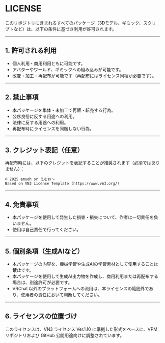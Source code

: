 
# LICENSE

このリポジトリに含まれるすべてのパッケージ（3Dモデル、ギミック、スクリプトなど）は、以下の条件に基づき利用が許可されます。

---

## 1. 許可される利用

- 個人利用・商用利用ともに可能です。
- アバターやワールド、ギミックへの組み込みが可能です。
- 改変・加工・再配布が可能です（再配布にはライセンス同梱が必要です）。

---

## 2. 禁止事項

- 本パッケージを単体・未加工で再販・転売する行為。
- 公序良俗に反する用途への利用。
- 法律に反する用途への利用。
- 再配布時にライセンスを同梱しない行為。

---

## 3. クレジット表記（任意）

再配布時には、以下のクレジットを表記することが推奨されます（必須ではありません）：

```
© 2025 emuoh or えむお～
Based on VN3 License Template (https://www.vn3.org/)
```

---

## 4. 免責事項

- 本パッケージを使用して発生した損害・損失について、作者は一切責任を負いません。
- 使用は自己責任で行ってください。

---

## 5. 個別条項（生成AIなど）

- 本パッケージの内容を、機械学習や生成AIの学習素材として使用することは**禁止**です。
- 本パッケージを使用して生成AI出力物を作成し、商用利用または再配布する場合は、別途許可が必要です。
- VRChat 以外のプラットフォームへの流用は、本ライセンスの範囲外であり、使用者の責任において判断してください。

---

## 6. ライセンスの位置づけ

このライセンスは、VN3 ライセンス Ver.1.10 に準拠した形式をベースに、VPM リポジトリおよび GitHub 公開用途向けに調整されています。

